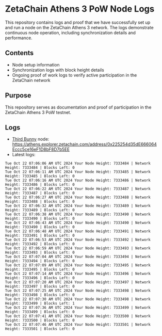 # ZetaChain Athens 3 PoW Node Logs
This repository contains logs and proof that we have successfully set up and run a node on the ZetaChain Athens 3 network. The logs demonstrate continuous node operation, including synchronization details and performance.

## Contents
- Node setup information
- Synchronization logs with block height details
- Ongoing proof of work logs to verify active participation in the ZetaChain network

## Purpose
This repository serves as documentation and proof of participation in the ZetaChain Athens 3 PoW testnet.

## Logs

- [Third Bunny](https://thirdbunny.xyz/) node: https://athens.explorer.zetachain.com/address/0x225254d35dE666064Eccc5ce16eF1D8bF8D7b5EE
- Latest logs:
```
Tue Oct 22 07:06:06 AM UTC 2024 Your Node Height: 7333484 | Network Height: 7333484 | Blocks Left: 0
Tue Oct 22 07:06:11 AM UTC 2024 Your Node Height: 7333485 | Network Height: 7333485 | Blocks Left: 0
Tue Oct 22 07:06:16 AM UTC 2024 Your Node Height: 7333486 | Network Height: 7333486 | Blocks Left: 0
Tue Oct 22 07:06:22 AM UTC 2024 Your Node Height: 7333487 | Network Height: 7333487 | Blocks Left: 0
Tue Oct 22 07:06:27 AM UTC 2024 Your Node Height: 7333488 | Network Height: 7333488 | Blocks Left: 0
Tue Oct 22 07:06:32 AM UTC 2024 Your Node Height: 7333489 | Network Height: 7333489 | Blocks Left: 0
Tue Oct 22 07:06:38 AM UTC 2024 Your Node Height: 7333490 | Network Height: 7333490 | Blocks Left: 0
Tue Oct 22 07:06:43 AM UTC 2024 Your Node Height: 7333490 | Network Height: 7333490 | Blocks Left: 0
Tue Oct 22 07:06:48 AM UTC 2024 Your Node Height: 7333491 | Network Height: 7333491 | Blocks Left: 0
Tue Oct 22 07:06:53 AM UTC 2024 Your Node Height: 7333492 | Network Height: 7333492 | Blocks Left: 0
Tue Oct 22 07:06:59 AM UTC 2024 Your Node Height: 7333493 | Network Height: 7333493 | Blocks Left: 0
Tue Oct 22 07:07:04 AM UTC 2024 Your Node Height: 7333494 | Network Height: 7333494 | Blocks Left: 0
Tue Oct 22 07:07:09 AM UTC 2024 Your Node Height: 7333495 | Network Height: 7333495 | Blocks Left: 0
Tue Oct 22 07:07:14 AM UTC 2024 Your Node Height: 7333496 | Network Height: 7333496 | Blocks Left: 0
Tue Oct 22 07:07:20 AM UTC 2024 Your Node Height: 7333497 | Network Height: 7333497 | Blocks Left: 0
Tue Oct 22 07:07:25 AM UTC 2024 Your Node Height: 7333498 | Network Height: 7333498 | Blocks Left: 0
Tue Oct 22 07:07:30 AM UTC 2024 Your Node Height: 7333498 | Network Height: 7333499 | Blocks Left: 1
Tue Oct 22 07:07:36 AM UTC 2024 Your Node Height: 7333499 | Network Height: 7333499 | Blocks Left: 0
Tue Oct 22 07:07:41 AM UTC 2024 Your Node Height: 7333500 | Network Height: 7333500 | Blocks Left: 0
Tue Oct 22 07:07:46 AM UTC 2024 Your Node Height: 7333501 | Network Height: 7333501 | Blocks Left: 0
```
